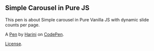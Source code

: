 Simple Carousel in Pure JS
--------------------------
This pen is about Simple carousel in Pure Vanilla JS with dynamic slide counts per page.

A [Pen](https://codepen.io/Harini03/pen/QoxNGe) by [Harini](https://codepen.io/Harini03) on [CodePen](https://codepen.io).

[License](https://codepen.io/Harini03/pen/QoxNGe/license).